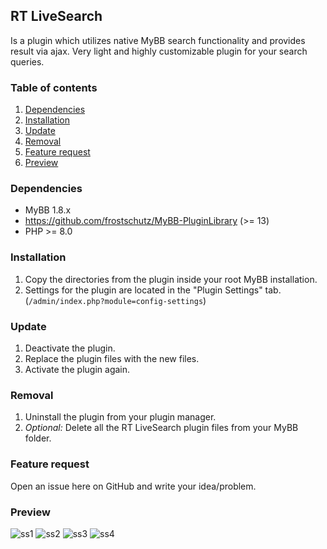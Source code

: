 ## RT LiveSearch
Is a plugin which utilizes native MyBB search functionality and provides result via ajax.
Very light and highly customizable plugin for your search queries.

### Table of contents

1. [Dependencies](#dependencies)
2. [Installation](#installation)
3. [Update](#update)
4. [Removal](#removal)
5. [Feature request](#feature-request)
6. [Preview](#preview)

### Dependencies
- MyBB 1.8.x
- https://github.com/frostschutz/MyBB-PluginLibrary (>= 13)
- PHP >= 8.0

### Installation
1. Copy the directories from the plugin inside your root MyBB installation.
2. Settings for the plugin are located in the "Plugin Settings" tab. (`/admin/index.php?module=config-settings`)

### Update
1. Deactivate the plugin.
2. Replace the plugin files with the new files.
3. Activate the plugin again.

### Removal
1. Uninstall the plugin from your plugin manager.
2. _Optional:_ Delete all the RT LiveSearch plugin files from your MyBB folder.

### Feature request
Open an issue here on GitHub and write your idea/problem.

### Preview
<img src="https://i.postimg.cc/J0JcgcV7/ss1.png" alt="ss1"/>
<img src="https://i.postimg.cc/05JfbxMg/ss2.png" alt="ss2"/>
<img src="https://i.postimg.cc/tCQz6fWs/ss3.png" alt="ss3"/>
<img src="https://i.postimg.cc/qMsxxLxj/ss4.png" alt="ss4"/>